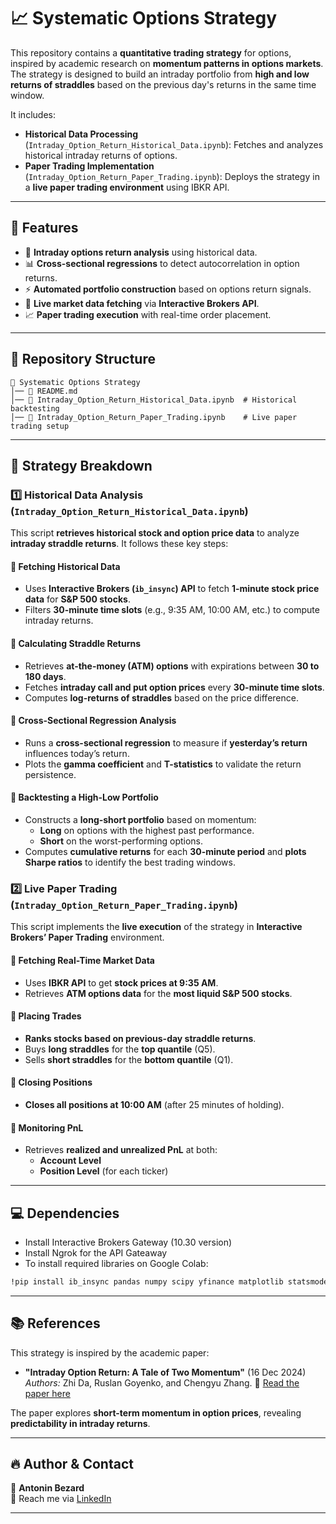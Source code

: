 # 📈 Systematic Options Strategy

This repository contains a **quantitative trading strategy** for options, inspired by academic research on **momentum patterns in options markets**. The strategy is designed to build an intraday portfolio from **high and low returns of straddles** based on the previous day's returns in the same time window.

It includes:
- **Historical Data Processing** (`Intraday_Option_Return_Historical_Data.ipynb`): Fetches and analyzes historical intraday returns of options.
- **Paper Trading Implementation** (`Intraday_Option_Return_Paper_Trading.ipynb`): Deploys the strategy in a **live paper trading environment** using IBKR API.

---

## 🚀 Features

- 📡 **Intraday options return analysis** using historical data.
- 📊 **Cross-sectional regressions** to detect autocorrelation in option returns.
- ⚡ **Automated portfolio construction** based on options return signals.
- 🏦 **Live market data fetching** via **Interactive Brokers API**.
- 📈 **Paper trading execution** with real-time order placement.

---

## 📂 Repository Structure

```
📁 Systematic Options Strategy
│── 📄 README.md
│── 📓 Intraday_Option_Return_Historical_Data.ipynb  # Historical backtesting
│── 📓 Intraday_Option_Return_Paper_Trading.ipynb    # Live paper trading setup
```

---

## 📜 Strategy Breakdown

### 1️⃣ **Historical Data Analysis (`Intraday_Option_Return_Historical_Data.ipynb`)**
This script **retrieves historical stock and option price data** to analyze **intraday straddle returns**. It follows these key steps:

#### 🔹 **Fetching Historical Data**
- Uses **Interactive Brokers (`ib_insync`) API** to fetch **1-minute stock price data** for **S&P 500 stocks**.
- Filters **30-minute time slots** (e.g., 9:35 AM, 10:00 AM, etc.) to compute intraday returns.

#### 🔹 **Calculating Straddle Returns**
- Retrieves **at-the-money (ATM) options** with expirations between **30 to 180 days**.
- Fetches **intraday call and put option prices** every **30-minute time slots**.
- Computes **log-returns of straddles** based on the price difference.

#### 🔹 **Cross-Sectional Regression Analysis**
- Runs a **cross-sectional regression** to measure if **yesterday’s return** influences today’s return.
- Plots the **gamma coefficient** and **T-statistics** to validate the return persistence.

#### 🔹 **Backtesting a High-Low Portfolio**
- Constructs a **long-short portfolio** based on momentum:
  - **Long** on options with the highest past performance.
  - **Short** on the worst-performing options.
- Computes **cumulative returns** for each **30-minute period** and **plots Sharpe ratios** to identify the best trading windows.



### 2️⃣ **Live Paper Trading (`Intraday_Option_Return_Paper_Trading.ipynb`)**
This script implements the **live execution** of the strategy in **Interactive Brokers’ Paper Trading** environment.

#### 🔹 **Fetching Real-Time Market Data**
- Uses **IBKR API** to get **stock prices at 9:35 AM**.
- Retrieves **ATM options data** for the **most liquid S&P 500 stocks**.

#### 🔹 **Placing Trades**
- **Ranks stocks based on previous-day straddle returns**.
- Buys **long straddles** for the **top quantile** (Q5).
- Sells **short straddles** for the **bottom quantile** (Q1).

#### 🔹 **Closing Positions**
- **Closes all positions at 10:00 AM** (after 25 minutes of holding).

#### 🔹 **Monitoring PnL**
- Retrieves **realized and unrealized PnL** at both:
  - **Account Level**
  - **Position Level** (for each ticker)

---

## 💻 Dependencies

- Install Interactive Brokers Gateway (10.30 version)
- Install Ngrok for the API Gateaway
- To install required libraries on Google Colab:
```bash
!pip install ib_insync pandas numpy scipy yfinance matplotlib statsmodels nest_asyncio
```

---


## 📚 References

This strategy is inspired by the academic paper:

- **"Intraday Option Return: A Tale of Two Momentum"** (16 Dec 2024)  
  *Authors:* Zhi Da, Ruslan Goyenko, and Chengyu Zhang. 
  📄 [Read the paper here](https://papers.ssrn.com/sol3/papers.cfm?abstract_id=5018430)

The paper explores **short-term momentum in option prices**, revealing **predictability in intraday returns**.

---


## 🔥 Author & Contact
👤 **Antonin Bezard**  
📧 Reach me via [LinkedIn](https://www.linkedin.com/in/antonin-bezard-a11511177/)

---
